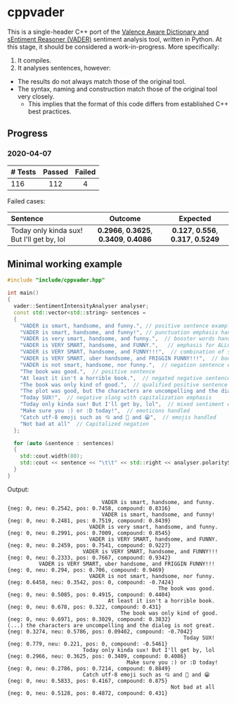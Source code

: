 # cppvader
This is a single-header C++ port of the [Valence Aware Dictionary and sEntiment Reasoner (VADER)](https://github.com/cjhutto/vaderSentiment) sentiment analysis tool, written in Python. At this stage, it should be considered a work-in-progress. More specifically:

1. It compiles.
2. It analyses sentences, however:
  - The results do not always match those of the original tool.
  - The syntax, naming and construction match those of the original tool very closely.
    - This implies that the format of this code differs from established C++ best practices.

## Progress
### 2020-04-07

| # Tests | Passed | Failed |
| :------ | :----: | :----: |
|   116   |   112  |    4   |

Failed cases:

| Sentence | Outcome | Expected |
| :------- | :-----: | :------: |
| Today only kinda sux! But I'll get by, lol | **0.2966**, **0.3625**, **0.3409**, **0.4086** | **0.127**, **0.556**, **0.317**, **0.5249** |

    
## Minimal working example
```c++
#include "include/cppvader.hpp"

int main()
{
  vader::SentimentIntensityAnalyser analyser;
  const std::vector<std::string> sentences = 
  {
    "VADER is smart, handsome, and funny.", // positive sentence example
    "VADER is smart, handsome, and funny!", // punctuation emphasis handled correctly (sentiment intensity adjusted)
    "VADER is very smart, handsome, and funny.",  // booster words handled correctly (sentiment intensity adjusted)
    "VADER is VERY SMART, handsome, and FUNNY.",   // emphasis for ALLCAPS handled
    "VADER is VERY SMART, handsome, and FUNNY!!!",  // combination of signals - VADER appropriately adjusts intensity
    "VADER is VERY SMART, uber handsome, and FRIGGIN FUNNY!!!",  // booster words & punctuation make this close to ceiling for score
    "VADER is not smart, handsome, nor funny.",  // negation sentence example
    "The book was good.",  // positive sentence
    "At least it isn't a horrible book.",  // negated negative sentence with contraction
    "The book was only kind of good.",  // qualified positive sentence is handled correctly (intensity adjusted)
    "The plot was good, but the characters are uncompelling and the dialog is not great.",  // mixed negation sentence
    "Today SUX!",  // negative slang with capitalization emphasis
    "Today only kinda sux! But I'll get by, lol",  // mixed sentiment example with slang and constrastive conjunction "but"
    "Make sure you :) or :D today!",  // emoticons handled
    "Catch utf-8 emoji such as 💘 and 💋 and 😁",  // emojis handled
    "Not bad at all"  // Capitalized negation
  };

  for (auto &sentence : sentences)
  {
    std::cout.width(80);
    std::cout << sentence << "\t\t" << std::right << analyser.polarityScores(sentence);
  }
}
```

Output:
```
                              VADER is smart, handsome, and funny.    {neg: 0, neu: 0.2542, pos: 0.7458, compound: 0.8316}
                              VADER is smart, handsome, and funny!    {neg: 0, neu: 0.2481, pos: 0.7519, compound: 0.8439}
                          VADER is very smart, handsome, and funny.   {neg: 0, neu: 0.2991, pos: 0.7009, compound: 0.8545}
                          VADER is VERY SMART, handsome, and FUNNY.   {neg: 0, neu: 0.2459, pos: 0.7541, compound: 0.9227}
                        VADER is VERY SMART, handsome, and FUNNY!!!   {neg: 0, neu: 0.2333, pos: 0.7667, compound: 0.9342}
          VADER is VERY SMART, uber handsome, and FRIGGIN FUNNY!!!    {neg: 0, neu: 0.294, pos: 0.706, compound: 0.9469}
                          VADER is not smart, handsome, nor funny.    {neg: 0.6458, neu: 0.3542, pos: 0, compound: -0.7424}
                                                The book was good.    {neg: 0, neu: 0.5085, pos: 0.4915, compound: 0.4404}
                                At least it isn't a horrible book.    {neg: 0, neu: 0.678, pos: 0.322, compound: 0.431}
                                    The book was only kind of good.   {neg: 0, neu: 0.6971, pos: 0.3029, compound: 0.3832}
(...) the characters are uncompelling and the dialog is not great.    {neg: 0.3274, neu: 0.5786, pos: 0.09402, compound: -0.7042}
                                                        Today SUX!    {neg: 0.779, neu: 0.221, pos: 0, compound: -0.5461}
                        Today only kinda sux! But I'll get by, lol    {neg: 0.2966, neu: 0.3625, pos: 0.3409, compound: 0.4086}
                                      Make sure you :) or :D today!   {neg: 0, neu: 0.2786, pos: 0.7214, compound: 0.8849}
                        Catch utf-8 emoji such as 💘 and 💋 and 😁   {neg: 0, neu: 0.5833, pos: 0.4167, compound: 0.875}
                                                    Not bad at all    {neg: 0, neu: 0.5128, pos: 0.4872, compound: 0.431}
```

